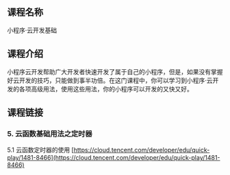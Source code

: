 ## 课程名称
小程序·云开发基础

## 课程介绍
小程序云开发帮助广大开发者快速开发了属于自己的小程序，但是，如果没有掌握好云开发的技巧，只能做到事半功倍。在这门课程中，你可以学习到小程序·云开发的各项高级用法，使用这些用法，你的小程序可以开发的又快又好。

## 课程链接

### 5. 云函数基础用法之定时器

5.1 云函数定时器的使用
[https://cloud.tencent.com/developer/edu/quick-play/1481-8466](https://cloud.tencent.com/developer/edu/quick-play/1481-8466)
